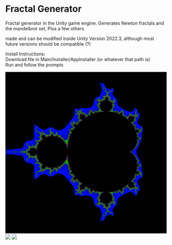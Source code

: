 # Fractal Generator
Fractal generator in the Unity game engine. Generates Newton fractals and the mandelbrot set, Plus a few others  

 made and can be modified inside Unity Version 2022.3, although most future versions should be compatible (?)  

Install Instructions:   
Download file in Main/Installer/AppInstaller (or whatever that path is)  
Run and follow the prompts  

<img src = "Assets/Saved_Images/Mandel_01.png">
<img src = "Assets/Saved_Images/Newton 01.png">
<img src = "Assets/Saved_Images/Rift.png">
